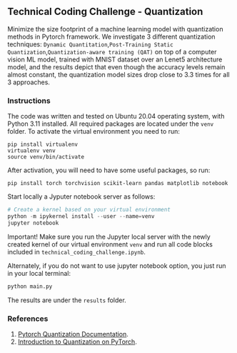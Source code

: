 ## Technical Coding Challenge - Quantization

Minimize the size footprint of a machine learning model with quantization methods in Pytorch framework. We investigate 3 different quantization techniques: `Dynamic Quantitation`,`Post-Training Static Quantization`,`Quantization-aware training (QAT)` on top of a computer vision ML model, trained with MNIST dataset over an Lenet5 architecture model, and the results depict that even though the accuracy levels remain almost constant, the quantization model sizes drop close to 3.3 times for all 3 approaches. 

### Instructions

The code was written and tested on Ubuntu 20.04 operating system, with Python 3.11 installed.
All required packages are located under the `venv` folder. To activate the virtual environment you need to run:

```
pip install virtualenv
virtualenv venv
source venv/bin/activate
```
After activation, you will need to have some useful packages, so run:
```
pip install torch torchvision scikit-learn pandas matplotlib notebook
```
Start locally a Jyputer notebook server as follows:
```python
# Create a kernel based on your virtual environment
python -m ipykernel install --user --name=venv
jupyter notebook
```
Important! Make sure you run the Jupyter local server with the newly created kernel of our virtual environment `venv` and 
run all code blocks included in `technical_coding_challenge.ipynb`.

Alternately, if you do not want to use jupyter notebook option, you just run in your local terminal:
```python
python main.py
```
The results are under the `results` folder.
### References

1. [Pytorch Quantization Documentation](https://pytorch.org/docs/stable/quantization.html). 
2.  [Introduction to Quantization on PyTorch](https://pytorch.org/blog/introduction-to-quantization-on-pytorch/). 
